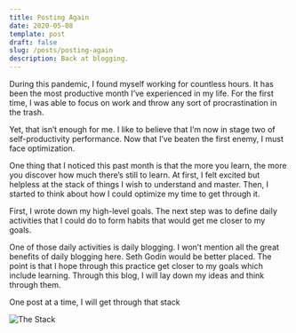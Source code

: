 ```yaml
---
title: Posting Again
date: 2020-05-08
template: post
draft: false
slug: /posts/posting-again
description: Back at blogging.
---
```


During this pandemic, I found myself working for countless hours. It has been the most productive month I’ve experienced in my life. For the first time, I was able to focus on work and throw any sort of procrastination in the trash.

Yet, that isn’t enough for me. I like to believe that I’m now in stage two of self-productivity performance. Now that I’ve beaten the first enemy, I must face optimization.

One thing that I noticed this past month is that the more you learn, the more you discover how much there’s still to learn. At first, I felt excited but helpless at the stack of things I wish to understand and master. Then, I started to think about how I could optimize my time to get through it.

First, I wrote down my high-level goals. The next step was to define daily activities that I could do to form habits that would get me closer to my goals.

One of those daily activities is daily blogging. I won’t mention all the great benefits of daily blogging here. Seth Godin would be better placed. The point is that I hope through this practice get closer to my goals which include learning. Through this blog, I will lay down my ideas and think through them.

One post at a time, I will get through that stack

![The Stack](/media/learn-mind-map.png)
